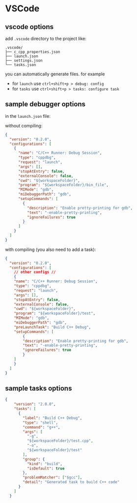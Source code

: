 # VSCode

## vscode options
add `.vscode` directory to the project like:
```
.vscode/
├── c_cpp_properties.json
├── launch.json
├── settings.json
└── tasks.json
```
you can automatically generate files. for example

- for `launch` use `ctrl+shift+p > debug: config`
- for `tasks` use `ctrl+shift+p > tasks: configure task`

## sample debugger options
in the `launch.json` file:

without compiling:
```json
{
  "version": "0.2.0",
  "configurations": [
    {
      "name": "C/C++ Runner: Debug Session",
      "type": "cppdbg",
      "request": "launch",
      "args": [],
      "stopAtEntry": false,
      "externalConsole": false,
      "cwd": "${workspaceFolder}",
      "program": "${workspaceFolder}/bin_file",
      "MIMode": "gdb",
      "miDebuggerPath": "gdb",
      "setupCommands": [
        {
          "description": "Enable pretty-printing for gdb",
          "text": "-enable-pretty-printing",
          "ignoreFailures": true
        }
      ]
    }
  ]
}
```
with compiling (you also need to add a task):
```json
{
  "version": "0.2.0",
  "configurations": [
    // other configs //
    {
    "name": "C/C++ Runner: Debug Session",
    "type": "cppdbg",
    "request": "launch",
    "args": [],
    "stopAtEntry": false,
    "externalConsole": false,
    "cwd": "${workspaceFolder}",
    "program": "${workspaceFolder}/test",
    "MIMode": "gdb",
    "miDebuggerPath": "gdb",
    "preLaunchTask": "Build C++ Debug",
    "setupCommands": [
        {
        "description": "Enable pretty-printing for gdb",
        "text": "-enable-pretty-printing",
        "ignoreFailures": true
        }
    ]
    }
  ]
}
```

## sample tasks options
```json
{
    "version": "2.0.0",
    "tasks": [
      {
        "label": "Build C++ Debug",
        "type": "shell",
        "command": "g++",
        "args": [
          "-g",
          "${workspaceFolder}/test.cpp",
          "-o",
          "${workspaceFolder}/test"
        ],
        "group": {
          "kind": "build",
          "isDefault": true
        },
        "problemMatcher": ["$gcc"],
        "detail": "Generated task to build C++ code"
      }
    ]
  }
  
```